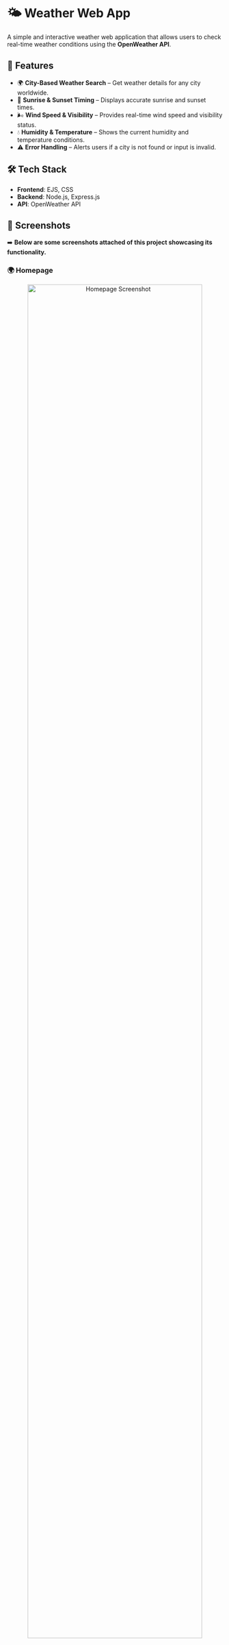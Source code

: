 # 🌤 Weather Web App

A simple and interactive weather web application that allows users to check real-time weather conditions using the **OpenWeather API**.

## 🚀 Features
- 🌍 **City-Based Weather Search** – Get weather details for any city worldwide.
- 🌅 **Sunrise & Sunset Timing** – Displays accurate sunrise and sunset times.
- 🌬 **Wind Speed & Visibility** – Provides real-time wind speed and visibility status.
- 💧 **Humidity & Temperature** – Shows the current humidity and temperature conditions.
- ⚠ **Error Handling** – Alerts users if a city is not found or input is invalid.

## 🛠 Tech Stack
- **Frontend**: EJS, CSS
- **Backend**: Node.js, Express.js
- **API**: OpenWeather API

## 📸 Screenshots
➡️ **Below are some screenshots attached of this project showcasing its functionality.**  

### 🌍 Homepage  
<p align="center">
  <img src="https://github.com/user-attachments/assets/0086fd98-f0dc-486b-87dc-b3c516624ad4" 
       alt="Homepage Screenshot" 
       width="90%" 
       style="border-radius: 15px;">
</p>

### 🌦 Weather Details Page  
<p align="center">
  <img src="https://github.com/user-attachments/assets/c4905046-a928-4be4-a94f-a01d3fc6c110" 
       alt="Weather Details Screenshot" 
       width="90%" 
       style="border-radius: 15px;">
</p>
